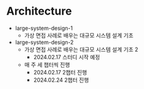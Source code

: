# Architecture

- large-system-design-1
  - 가상 면접 사례로 배우는 대규모 시스템 설계 기초
- large-system-design-2
  - 가상 면접 사례로 배우는 대규모 시스템 설계 기초 2
    - 2024.02.17 스터디 시작 예정
  - 매 주 세 챕터씩 진행
    - 2024.02.17 2챕터 진행
    - 2024.02.24 2챕터 진행